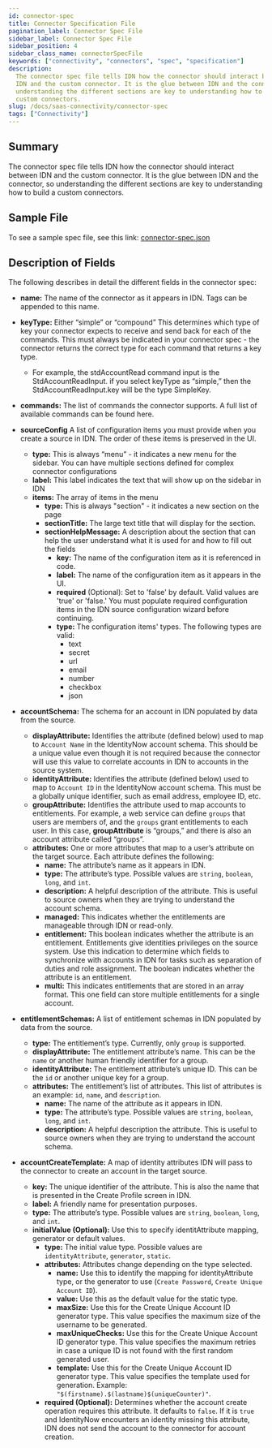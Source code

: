 ```yaml
---
id: connector-spec
title: Connector Specification File
pagination_label: Connector Spec File
sidebar_label: Connector Spec File
sidebar_position: 4
sidebar_class_name: connectorSpecFile
keywords: ["connectivity", "connectors", "spec", "specification"]
description:
  The connector spec file tells IDN how the connector should interact between
  IDN and the custom connector. It is the glue between IDN and the connector, so
  understanding the different sections are key to understanding how to build a
  custom connectors.
slug: /docs/saas-connectivity/connector-spec
tags: ["Connectivity"]
---
```


## Summary

The connector spec file tells IDN how the connector should interact between IDN
and the custom connector. It is the glue between IDN and the connector, so
understanding the different sections are key to understanding how to build a
custom connectors.

## Sample File

To see a sample spec file, see this link:
[connector-spec.json](https://github.com/sailpoint-oss/airtable-example-connector/blob/main/connector-spec.json)

## Description of Fields

The following describes in detail the different fields in the connector spec:

- **name:** The name of the connector as it appears in IDN. Tags can be appended
  to this name.

- **keyType:** Either “simple” or “compound” This determines which type of key
  your connector expects to receive and send back for each of the commands. This
  must always be indicated in your connector spec - the connector returns the
  correct type for each command that returns a key type.

  - For example, the stdAccountRead command input is the StdAccountReadInput. if
    you select keyType as “simple,” then the StdAccountReadInput.key will be the
    type SimpleKey.

- **commands:** The list of commands the connector supports. A full list of
  available commands can be found here.

- **sourceConfig** A list of configuration items you must provide when you
  create a source in IDN. The order of these items is preserved in the UI.
  - **type:** This is always “menu” - it indicates a new menu for the sidebar. You can have multiple sections defined for complex connector configurations
  - **label:** This label indicates the text that will show up on the sidebar in IDN
  - **items:** The array of items in the menu
    - **type:** This is always "section" - it indicates a new section on the page
    - **sectionTitle:** The large text title that will display for the section.
    - **sectionHelpMessage:** A description about the section that can help the user understand what it is used for and how to fill out the fields
      - **key:** The name of the configuration item as it is referenced in code.
      - **label:** The name of the configuration item as it appears in the UI.
      - **required** (Optional): Set to 'false' by default. Valid values are
        'true' or 'false.' You must populate required configuration items in the
        IDN source configuration wizard before continuing.
      - **type:** The configuration items' types. The following types are valid:
        - text
        - secret
        - url
        - email
        - number
        - checkbox
        - json
- **accountSchema:** The schema for an account in IDN populated by data from
  the source.
  - **displayAttribute:** Identifies the attribute (defined below) used to
    map to `Account Name` in the IdentityNow account schema. This should be
    a unique value even though it is not required because the connector will
    use this value to correlate accounts in IDN to accounts in the source
    system.
  - **identityAttribute:** Identifies the attribute (defined below) used to
    map to `Account ID` in the IdentityNow account schema. This must be a
    globally unique identifier, such as email address, employee ID, etc.
  - **groupAttribute:** Identifies the attribute used to map accounts to
    entitlements. For example, a web service can define `groups` that users
    are members of, and the `groups` grant entitlements to each user. In
    this case, **groupAttribute** is “groups,” and there is also an account
    attribute called “groups”.
  - **attributes:** One or more attributes that map to a user’s attribute on
    the target source. Each attribute defines the following:
    - **name:** The attribute’s name as it appears in IDN.
    - **type:** The attribute’s type. Possible values are `string`,
      `boolean`, `long`, and `int`.
    - **description:** A helpful description of the attribute. This is
      useful to source owners when they are trying to understand the account
      schema.
    - **managed:** This indicates whether the entitlements are manageable
      through IDN or read-only.
    - **entitlement:** This boolean indicates whether the attribute is an
      entitlement. Entitlements give identities privileges on the source
      system. Use this indication to determine which fields to synchronize
      with accounts in IDN for tasks such as separation of duties and role
      assignment. The boolean indicates whether the attribute is an
      entitlement.
    - **multi:** This indicates entitlements that are stored in an array
      format. This one field can store multiple entitlements for a single
      account.
- **entitlementSchemas:** A list of entitlement schemas in IDN populated
  by data from the source.
  - **type:** The entitlement’s type. Currently, only `group` is
    supported.
  - **displayAttribute:** The entitlement attribute’s name. This can be
    the `name` or another human friendly identifier for a group.
  - **identityAttribute:** The entitlement attribute’s unique ID. This can
    be the `id` or another unique key for a group.
  - **attributes:** The entitlement’s list of attributes. This list of
    attributes is an example: `id`, `name`, and `description`.
    - **name:** The name of the attribute as it appears in IDN.
    - **type:** The attribute’s type. Possible values are `string`,
      `boolean`, `long`, and `int`.
    - **description:** A helpful description the attribute. This is useful
      to source owners when they are trying to understand the account
      schema.
- **accountCreateTemplate:** A map of identity attributes IDN will pass to
  the connector to create an account in the target source.
  - **key:** The unique identifier of the attribute. This is also the name
    that is presented in the Create Profile screen in IDN.
  - **label:** A friendly name for presentation purposes.
  - **type:** The attribute’s type. Possible values are `string`,
    `boolean`, `long`, and `int`.
  - **initialValue (Optional):** Use this to specify identitAttribute
    mapping, generator or default values.
    - **type:** The initial value type. Possible values are
      `identityAttribute`, `generator`, `static`.
    - **attributes:** Attributes change depending on the type selected.
      - **name:** Use this to identify the mapping for identityAttribute
        type, or the generator to use (`Create Password`,
        `Create Unique Account ID`).
      - **value:** Use this as the default value for the static type.
      - **maxSize:** Use this for the Create Unique Account ID generator
        type. This value specifies the maximum size of the username to be
        generated.
      - **maxUniqueChecks:** Use this for the Create Unique Account ID
        generator type. This value specifies the maximum retries in case a
        unique ID is not found with the first random generated user.
      - **template:** Use this for the Create Unique Account ID generator
        type. This value specifies the template used for generation.
        Example: `"$(firstname).$(lastname)$(uniqueCounter)"`.
    - **required (Optional):** Determines whether the account create
      operation requires this attribute. It defaults to `false`. If it is
      `true` and IdentityNow encounters an identity missing this
      attribute, IDN does not send the account to the connector for
      account creation.
